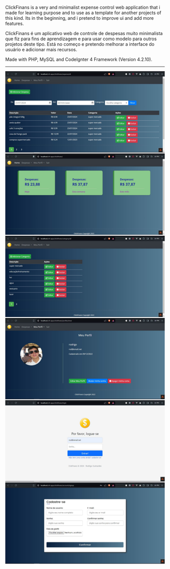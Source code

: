 ClickFinans is a very and minimalist expense control web application that i made for learning purpose and to use as a template for another projects of this kind. Its in the beginning, and i pretend to improve ui and add more features.

ClickFinans é um aplicativo web de controle de despesas muito minimalista que fiz para fins de aprendizagem e para usar como modelo para outros projetos deste tipo. Está no começo e pretendo melhorar a interface do usuário e adicionar mais recursos.

Made with PHP, MySQL and CodeIgnter 4 Framework (Version 4.2.10).

--------------------------------------------------------------------------------------------------------------


![mfinans img 1](https://github.com/rgstech/clickfinans/blob/master/screenshots/screenshot01.JPG?raw=true)
![mfinans img 1](https://github.com/rgstech/clickfinans/blob/master/screenshots/screenshot02.JPG?raw=true)
![mfinans img 2](https://github.com/rgstech/clickfinans/blob/master/screenshots/screenshot03.JPG?raw=true)
![mfinans img 3](https://github.com/rgstech/clickfinans/blob/master/screenshots/screenshot04.JPG?raw=true)
![mfinans img 2](https://github.com/rgstech/clickfinans/blob/master/screenshots/screenshot05.JPG?raw=true)
![mfinans img 3](https://github.com/rgstech/clickfinans/blob/master/screenshots/screenshot06.JPG?raw=true)
